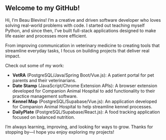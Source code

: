 ## Welcome to my GitHub!

Hi, I’m Beau Blevins! I’m a creative and driven software developer who loves solving real-world problems with code. I started out teaching myself Python, and since then, I’ve built full-stack applications designed to make life easier and processes more efficient.  

From improving communication in veterinary medicine to creating tools that streamline everyday tasks, I focus on building projects that deliver real impact.  

Check out some of my work:  
- **VetRA** (PostgreSQL/Java/Spring Boot/Vue.js): A patient portal for pet parents and their veterinarians.  
- **Date Stamp** (JavaScript/Chrome Extension APIs): A browser extension developed for Companion Animal Hospital to add functionality to their practice management software.  
- **Kennel Map** (PostgreSQL/Supabase/Vue.js): An application developed for Companion Animal Hospital to help streamline kennel processes.
- **DailyPlate** (PostgreSQL/Supabase/React.js): A food tracking application focused on balanced nutrition.

I’m always learning, improving, and looking for ways to grow. Thanks for stopping by—I hope you enjoy exploring my projects!
